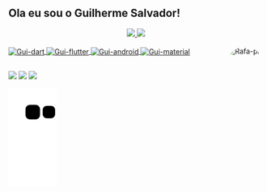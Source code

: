 ## Ola eu sou o Guilherme Salvador!
<div align="center">
  <a href="https://github.com/DevGuiSalvador">
 <img height="180em" src="https://github-readme-stats.vercel.app/api?username=DevGuiSalvador&show_icons=true&theme=dracula&include_all_commits=true&count_private=true"/>
 <img height="180em" src="https://github-readme-stats.vercel.app/api/top-langs/?username=DevGuiSalvador&theme=dracula"/>
</div>
<div style="display: inline_block"><br>
  <img align="center" alt="Gui-dart" height="30" width="90" src="https://img.shields.io/badge/Dart-0175C2?style=for-the-badge&logo=dart&logoColor=white">
  <img align="center" alt="Gui-flutter" height="30" width="90" src="https://img.shields.io/badge/Flutter-02569B?style=for-the-badge&logo=flutter&logoColor=white">
  <img align="center" alt="Gui-android" height="30" width="90" src="https://img.shields.io/badge/Android-3DDC84?style=for-the-badge&logo=android&logoColor=white">
  <img align="center" alt="Gui-material" height="30" width="95" src="https://img.shields.io/badge/Material--UI-0081CB?style=for-the-badge&logo=material-ui&logoColor=white">
  <img align="right" alt="Rafa-pic" height="150" style="border-radius:50px;" src="https://64.media.tumblr.com/8cf6bc0654d66b5d6fca61107756f9b9/e21a0a20d944c582-45/s250x400/2db6336275b452d083944bec22771d98fd81e3b3.png">
</div>
  
  ##
 
<div> 
  <a href="https://www.instagram.com/devguisalvador/" target="_blank"><img src="https://img.shields.io/badge/-Instagram-%23E4405F?style=for-the-badge&logo=instagram&logoColor=white" target="_blank"></a> 
  <a href = "https://mobile.twitter.com/DevGuiSalvador"><img src="https://img.shields.io/badge/Twitter-1DA1F2?style=for-the-badge&logo=twitter&logoColor=white"></a>
  <a href="https://www.linkedin.com/in/guilhermesalvador" target="_blank"><img src="https://img.shields.io/badge/-LinkedIn-%230077B5?style=for-the-badge&logo=linkedin&logoColor=white" target="_blank"></a> 

  ![Snake animation](https://github.com/rafaballerini/rafaballerini/blob/output/github-contribution-grid-snake.svg)
  
</div>
